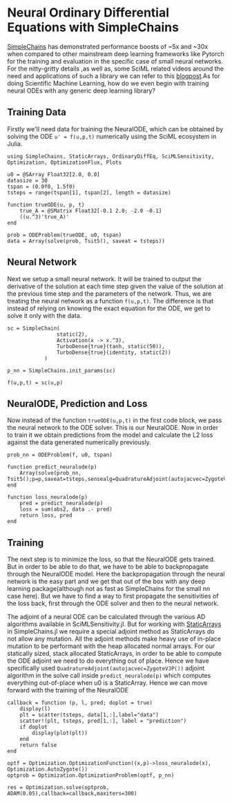 # Neural Ordinary Differential Equations with SimpleChains

[SimpleChains](https://github.com/PumasAI/SimpleChains.jl) has demonstrated performance boosts of ~5x and ~30x when compared to other mainstream deep learning frameworks like Pytorch for the training and evaluation in the specific case of small neural networks. For the nitty-gritty details ,as well as, some SciML related videos around the need and applications of such a library we can refer to this [blogpost](https://julialang.org/blog/2022/04/simple-chains/).As for doing Scientific Machine Learning, how do we even begin with training neural ODEs with any generic deep learning library?

## Training Data

Firstly we'll need data for training the NeuralODE, which can be obtained by solving the ODE `u' = f(u,p,t)` numerically using the SciML ecosystem in Julia.

```@example sc_neuralode
using SimpleChains, StaticArrays, OrdinaryDiffEq, SciMLSensitivity, Optimization, OptimizationFlux, Plots

u0 = @SArray Float32[2.0, 0.0]
datasize = 30
tspan = (0.0f0, 1.5f0)
tsteps = range(tspan[1], tspan[2], length = datasize)

function trueODE(u, p, t)
    true_A = @SMatrix Float32[-0.1 2.0; -2.0 -0.1]
    ((u.^3)'true_A)'
end

prob = ODEProblem(trueODE, u0, tspan)
data = Array(solve(prob, Tsit5(), saveat = tsteps))
```

## Neural Network

Next we setup a small neural network. It will be trained to output the derivative of the solution at each time step given the value of the solution at the previous time step and the parameters of the network. Thus, we are treating the neural network as a function `f(u,p,t)`. The difference is that instead of relying on knowing the exact equation for the ODE, we get to solve it only with the data.

```@example sc_neuralode
sc = SimpleChain(
                static(2),
                Activation(x -> x.^3),
                TurboDense{true}(tanh, static(50)),
                TurboDense{true}(identity, static(2))
            )

p_nn = SimpleChains.init_params(sc)

f(u,p,t) = sc(u,p)
```

## NeuralODE, Prediction and Loss

Now instead of the function `trueODE(u,p,t)` in the first code block, we pass the neural network to the ODE solver. This is our NeuralODE. Now in order to train it we obtain predictions from the model and calculate the L2 loss against the data generated numerically previously.

```@example sc_neuralode
prob_nn = ODEProblem(f, u0, tspan)

function predict_neuralode(p)
    Array(solve(prob_nn, Tsit5();p=p,saveat=tsteps,sensealg=QuadratureAdjoint(autojacvec=ZygoteVJP())))
end

function loss_neuralode(p)
    pred = predict_neuralode(p)
    loss = sum(abs2, data .- pred)
    return loss, pred
end
```

## Training

The next step is to minimize the loss, so that the NeuralODE gets trained. But in order to be able to do that, we have to be able to backpropagate through the NeuralODE model. Here the backpropagation through the neural network is the easy part and we get that out of the box with any deep learning package(although not as fast as SimpleChains for the small nn case here). But we have to find a way to first propagate the sensitivities of the loss back, first through the ODE solver and then to the neural network.

The adjoint of a neural ODE can be calculated through the various AD algorithms available in SciMLSensitivity.jl. But for working with [StaticArrays](https://github.com/JuliaArrays/StaticArrays.jl) in SimpleChains.jl we require a special adjoint method as StaticArrays do not allow any mutation. All the adjoint methods make heavy use of in-place mutation to be performant with the heap allocated normal arrays. For our statically sized, stack allocated StaticArrays, in order to be able to compute the ODE adjoint we need to do everything out of place. Hence we have specifically used `QuadratureAdjoint(autojacvec=ZygoteVJP())` adjoint algorithm in the solve call inside `predict_neuralode(p)` which computes everything out-of-place when u0 is a StaticArray. Hence we can move forward with the training of the NeuralODE

```@example sc_neuralode
callback = function (p, l, pred; doplot = true)
    display(l)
    plt = scatter(tsteps, data[1,:],label="data")
    scatter!(plt, tsteps, pred[1,:], label = "prediction")
    if doplot
        display(plot(plt))
    end
    return false
end

optf = Optimization.OptimizationFunction((x,p)->loss_neuralode(x), Optimization.AutoZygote())
optprob = Optimization.OptimizationProblem(optf, p_nn)

res = Optimization.solve(optprob, ADAM(0.05),callback=callback,maxiters=300)
```